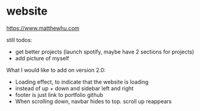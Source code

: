 # website
https://www.matthewhu.com


still todos:
- get better projects (launch spotify, maybe have 2 sections for projects)
- add picture of myself



What I would like to add on version 2.0:
- Loading effect, to indicate that the website is loading
- instead of up + down and sidebar left and right
- footer is just link to portfolio github
- When scrolling down, navbar hides to top. scroll up reappears